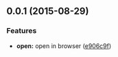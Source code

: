 <a name="0.0.1"></a>
## 0.0.1 (2015-08-29)


### Features

* **open:** open in browser ([e906c9f](https://github.com/lyrictenor/electron-open-link-in-browser/commit/e906c9f))



